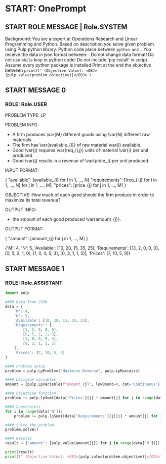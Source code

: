 # START: OnePrompt 
## START ROLE MESSAGE | Role.SYSTEM 
Background: You are a expert at Operations Research and Linear Programming and Python. Based on description you solve given problem using Pulp python library. Python code place between ```python and ```. You receive the data in json format between: <DATA></DATA>. Do not change data format! Do not use `while` loop in python code! Do not include 'pip install' in script. Assume every python package is installed Print at the end the objective between <OBJ></OBJ> `print(f' (Objective Value): <OBJ>{pulp.value(problem.objective)}</OBJ>')`  
## START MESSAGE 0 
### ROLE: Role.USER
<DESCRIPTION>
PROBLEM TYPE: LP

PROBLEM INFO:

- A firm produces \var{M} different goods using \var{N} different raw materials.
- The firm has \var{available_{i}} of raw material \var{i} available.
- Good \var{j} requires \var{req_{i,j}} units of material \var{i} per unit produced.
- Good \var{j} results in a revenue of \var{price_j} per unit produced.


INPUT FORMAT: 

{
    "available": [available_{i} for i in 1, ..., N]
    "requirements": [[req_{i,j} for i in 1, ..., N] for j in 1, ..., M],
    "prices": [price_{j} for j in 1, ..., M]
}

OBJECTIVE: How much of each good should the firm produce in order to maximize its total revenue?

OUTPUT INFO:

- the amount of each good produced \var{amount_{j}}.

OUTPUT FORMAT:

{
    "amount": [amount_{j} for j in 1, ..., M]
}

</DESCRIPTION>
<DATA>
{'M': 4, 'N': 5, 'Available': [10, 20, 15, 35, 25], 'Requirements': [[3, 2, 0, 0, 0], [0, 5, 2, 1, 0], [1, 0, 0, 5, 3], [0, 3, 1, 1, 5]], 'Prices': [7, 10, 5, 9]}</DATA>


## START MESSAGE 1 
### ROLE: Role.ASSISTANT
```python
import pulp

#### Data from JSON
data = {
    'M': 4, 
    'N': 5, 
    'Available': [10, 20, 15, 35, 25], 
    'Requirements': [
        [3, 2, 0, 0, 0], 
        [0, 5, 2, 1, 0], 
        [1, 0, 0, 5, 3], 
        [0, 3, 1, 1, 5]
    ], 
    'Prices': [7, 10, 5, 9]
}

#### Problem setup
problem = pulp.LpProblem("Maximize_Revenue", pulp.LpMaximize)

#### Decision variables
amount = [pulp.LpVariable(f"amount_{j}", lowBound=0, cat='Continuous') for j in range(data['M'])]

#### Objective function
problem += pulp.lpSum([data['Prices'][j] * amount[j] for j in range(data['M'])])

#### Constraints
for i in range(data['N']):
    problem += pulp.lpSum([data['Requirements'][j][i] * amount[j] for j in range(data['M'])]) <= data['Available'][i]

#### Solve the problem
problem.solve()

#### Results
result = {"amount": [pulp.value(amount[j]) for j in range(data['M'])]}

print(result)
print(f" (Objective Value): <OBJ>{pulp.value(problem.objective)}</OBJ>")
```

